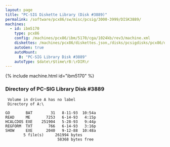 ```yaml
---
layout: page
title: "PC-SIG Diskette Library (Disk #3889)"
permalink: /software/pcx86/sw/misc/pcsig/3000-3999/DISK3889/
machines:
  - id: ibm5170
    type: pcx86
    config: /machines/pcx86/ibm/5170/cga/1024kb/rev3/machine.xml
    diskettes: /machines/pcx86/diskettes.json,/disks/pcsigdisks/pcx86/diskettes.json
    autoGen: true
    autoMount:
      B: "PC-SIG Library Disk #3889"
    autoType: $date\r$time\rB:\rDIR\r
---
```


{% include machine.html id="ibm5170" %}

### Directory of PC-SIG Library Disk #3889

     Volume in drive A has no label
     Directory of A:\

    GO       BAT        31   8-11-93  10:54a
    READ     ME       7253   6-14-93   4:15p
    HCALCDOS EXE    251904   5-28-93   9:44p
    REGFORM  TXT       766   6-14-93   3:16p
    SHOW     EXE      2040   9-12-88  10:48a
            5 file(s)     261994 bytes
                           58368 bytes free
